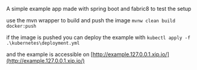 A simple example app made with spring boot and fabric8 to test the setup

use the mvn wrapper to build and push the image
``mvnw clean build docker:push``

if the image is pushed you can deploy the example with
``kubectl apply -f .\kubernetes\deployment.yml``

and the example is accessible on [http://example.127.0.0.1.xip.io/](http://example.127.0.0.1.xip.io/)
